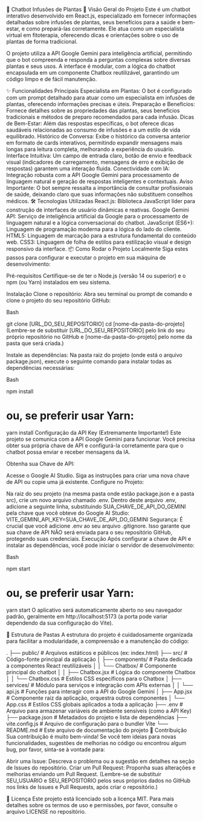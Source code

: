 🌿 Chatbot Infusões de Plantas
🚀 Visão Geral do Projeto
Este é um chatbot interativo desenvolvido em React.js, especializado em fornecer informações detalhadas sobre infusões de plantas, seus benefícios para a saúde e bem-estar, e como prepará-las corretamente. Ele atua como um especialista virtual em fitoterapia, oferecendo dicas e orientações sobre o uso de plantas de forma tradicional.

O projeto utiliza a API Google Gemini para inteligência artificial, permitindo que o bot compreenda e responda a perguntas complexas sobre diversas plantas e seus usos. A interface é modular, com a lógica do chatbot encapsulada em um componente Chatbox reutilizável, garantindo um código limpo e de fácil manutenção.

✨ Funcionalidades Principais
Especialista em Plantas: O bot é configurado com um prompt detalhado para atuar como um especialista em infusões de plantas, oferecendo informações precisas e úteis.
Preparação e Benefícios: Fornece detalhes sobre as propriedades das plantas, seus benefícios tradicionais e métodos de preparo recomendados para cada infusão.
Dicas de Bem-Estar: Além das respostas específicas, o bot oferece dicas saudáveis relacionadas ao consumo de infusões e a um estilo de vida equilibrado.
Histórico de Conversa: Exibe o histórico da conversa anterior em formato de cards interativos, permitindo expandir mensagens mais longas para leitura completa, melhorando a experiência do usuário.
Interface Intuitiva: Um campo de entrada claro, botão de envio e feedback visual (indicadores de carregamento, mensagens de erro e exibição de respostas) garantem uma interação fluida.
Conectividade com IA: Integração robusta com a API Google Gemini para processamento de linguagem natural e geração de respostas inteligentes e contextuais.
Aviso Importante: O bot sempre ressalta a importância de consultar profissionais de saúde, deixando claro que suas informações não substituem conselhos médicos.
🛠️ Tecnologias Utilizadas
React.js: Biblioteca JavaScript líder para construção de interfaces de usuário dinâmicas e reativas.
Google Gemini API: Serviço de inteligência artificial da Google para o processamento de linguagem natural e a lógica conversacional do chatbot.
JavaScript (ES6+): Linguagem de programação moderna para a lógica do lado do cliente.
HTML5: Linguagem de marcação para a estrutura fundamental do conteúdo web.
CSS3: Linguagem de folha de estilos para estilização visual e design responsivo da interface.
📦 Como Rodar o Projeto Localmente
Siga estes passos para configurar e executar o projeto em sua máquina de desenvolvimento:

Pré-requisitos
Certifique-se de ter o Node.js (versão 14 ou superior) e o npm (ou Yarn) instalados em seu sistema.

Instalação
Clone o repositório:
Abra seu terminal ou prompt de comando e clone o projeto do seu repositório GitHub:

Bash

git clone [URL_DO_SEU_REPOSITORIO]
cd [nome-da-pasta-do-projeto]
(Lembre-se de substituir [URL_DO_SEU_REPOSITORIO] pelo link do seu próprio repositório no GitHub e [nome-da-pasta-do-projeto] pelo nome da pasta que será criada.)

Instale as dependências:
Na pasta raiz do projeto (onde está o arquivo package.json), execute o seguinte comando para instalar todas as dependências necessárias:

Bash

npm install
# ou, se preferir usar Yarn:
yarn install
Configuração da API Key (Extremamente Importante!)
Este projeto se comunica com a API Google Gemini para funcionar. Você precisa obter sua própria chave de API e configurá-la corretamente para que o chatbot possa enviar e receber mensagens da IA.

Obtenha sua Chave de API:

Acesse o Google AI Studio.
Siga as instruções para criar uma nova chave de API ou copie uma já existente.
Configure no Projeto:

Na raiz do seu projeto (na mesma pasta onde estão package.json e a pasta src), crie um novo arquivo chamado .env.
Dentro deste arquivo .env, adicione a seguinte linha, substituindo SUA_CHAVE_DE_API_DO_GEMINI pela chave que você obteve do Google AI Studio:
VITE_GEMINI_API_KEY=SUA_CHAVE_DE_API_DO_GEMINI
Segurança: É crucial que você adicione .env ao seu arquivo .gitignore. Isso garante que sua chave de API NÃO será enviada para o seu repositório GitHub, protegendo suas credenciais.
Execução
Após configurar a chave de API e instalar as dependências, você pode iniciar o servidor de desenvolvimento:

Bash

npm start
# ou, se preferir usar Yarn:
yarn start
O aplicativo será automaticamente aberto no seu navegador padrão, geralmente em http://localhost:5173 (a porta pode variar dependendo da sua configuração do Vite).

📂 Estrutura de Pastas
A estrutura do projeto é cuidadosamente organizada para facilitar a modularidade, a compreensão e a manutenção do código:

.
├── public/                 # Arquivos estáticos e públicos (ex: index.html)
├── src/                    # Código-fonte principal da aplicação
│   ├── components/         # Pasta dedicada a componentes React reutilizáveis
│   │   └── Chatbox/        # Componente principal do chatbot
│   │       ├── Chatbox.jsx # Lógica do componente Chatbox
│   │       └── Chatbox.css # Estilos CSS específicos para o Chatbox
│   ├── services/           # Módulo para serviços e integração com APIs externas
│   │   └── api.js          # Funções para interagir com a API do Google Gemini
│   ├── App.jsx             # Componente raiz da aplicação, orquestra outros componentes
│   └── App.css             # Estilos CSS globais aplicados a toda a aplicação
├── .env                    # Arquivo para armazenar variáveis de ambiente sensíveis (como a API Key)
├── package.json            # Metadados do projeto e lista de dependências
├── vite.config.js          # Arquivo de configuração para o bundler Vite
└── README.md               # Este arquivo de documentação do projeto
🤝 Contribuição
Sua contribuição é muito bem-vinda! Se você tem ideias para novas funcionalidades, sugestões de melhorias no código ou encontrou algum bug, por favor, sinta-se à vontade para:

Abrir uma Issue: Descreva o problema ou a sugestão em detalhes na seção de Issues do repositório.
Criar um Pull Request: Proponha suas alterações e melhorias enviando um Pull Request.
(Lembre-se de substituir SEU_USUARIO e SEU_REPOSITORIO pelos seus próprios dados no GitHub nos links de Issues e Pull Requests, após criar o repositório.)

📝 Licença
Este projeto está licenciado sob a licença MIT. Para mais detalhes sobre os termos de uso e permissões, por favor, consulte o arquivo LICENSE no repositório.
